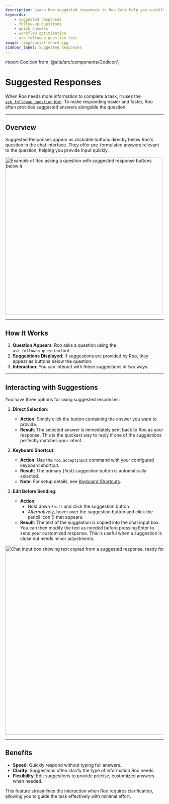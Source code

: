 ```yaml
---
description: Learn how suggested responses in Roo Code help you quickly answer follow-up questions with pre-formulated options, speeding up your workflow.
keywords:
    - suggested responses
    - follow-up questions
    - quick answers
    - workflow optimization
    - ask_followup_question tool
image: /img/social-share.jpg
sidebar_label: Suggested Responses
---
```


import Codicon from '@site/src/components/Codicon';

# Suggested Responses

When Roo needs more information to complete a task, it uses the [`ask_followup_question` tool](/advanced-usage/available-tools/ask-followup-question). To make responding easier and faster, Roo often provides suggested answers alongside the question.

---

## Overview

Suggested Responses appear as clickable buttons directly below Roo's question in the chat interface. They offer pre-formulated answers relevant to the question, helping you provide input quickly.

<img src="/img/suggested-responses/suggested-responses.png" alt="Example of Roo asking a question with suggested response buttons below it" width="500" />

---

## How It Works

1.  **Question Appears**: Roo asks a question using the `ask_followup_question` tool.
2.  **Suggestions Displayed**: If suggestions are provided by Roo, they appear as buttons below the question.
3.  **Interaction**: You can interact with these suggestions in two ways.

---

## Interacting with Suggestions

You have three options for using suggested responses:

1.  **Direct Selection**:

    - **Action**: Simply click the button containing the answer you want to provide.
    - **Result**: The selected answer is immediately sent back to Roo as your response. This is the quickest way to reply if one of the suggestions perfectly matches your intent.

2.  **Keyboard Shortcut**:

    - **Action**: Use the `roo.acceptInput` command with your configured keyboard shortcut.
    - **Result**: The primary (first) suggestion button is automatically selected.
    - **Note**: For setup details, see [Keyboard Shortcuts](/features/keyboard-shortcuts).

3.  **Edit Before Sending**:
    - **Action**:
        - Hold down `Shift` and click the suggestion button.
        - _Alternatively_, hover over the suggestion button and click the pencil icon (<Codicon name="edit" />) that appears.
    - **Result**: The text of the suggestion is copied into the chat input box. You can then modify the text as needed before pressing Enter to send your customized response. This is useful when a suggestion is close but needs minor adjustments.

<img src="/img/suggested-responses/suggested-responses-1.png" alt="Chat input box showing text copied from a suggested response, ready for editing" width="600" />

---

## Benefits

- **Speed**: Quickly respond without typing full answers.
- **Clarity**: Suggestions often clarify the type of information Roo needs.
- **Flexibility**: Edit suggestions to provide precise, customized answers when needed.

This feature streamlines the interaction when Roo requires clarification, allowing you to guide the task effectively with minimal effort.
